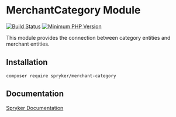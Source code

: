 # MerchantCategory Module
[![Build Status](https://travis-ci.org/spryker/merchant-category.svg)](https://travis-ci.org/spryker/merchant-category)
[![Minimum PHP Version](https://img.shields.io/badge/php-%3E%3D%207.2-8892BF.svg)](https://php.net/)

This module provides the connection between category entities and merchant entities.

## Installation

```
composer require spryker/merchant-category
```

## Documentation

[Spryker Documentation](https://academy.spryker.com/developing_with_spryker/module_guide/modules.html)
